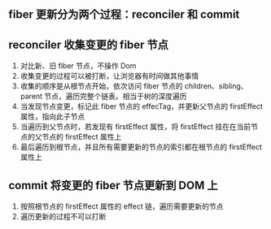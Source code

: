 ## fiber 更新分为两个过程：reconciler 和 commit

## reconciler 收集变更的 fiber 节点
1. 对比新、旧 fiber 节点，不操作 Dom
2. 收集变更的过程可以被打断，让浏览器有时间做其他事情
3. 收集的顺序是从根节点开始，依次访问 fiber 节点的 children、sibling、parent 节点，遍历完整个链表。相当于树的深度遍历
4. 当发现节点变更，标记此 fiber 节点的 effecTag，并更新父节点的 firstEffect 属性，指向此子节点
5. 当遍历到父节点时，若发现有 firstEffect 属性，将 firstEffect 挂在在当前节点的父节点的 firstEffect 属性上
6. 最后遍历到根节点，并且所有需要更新的节点的索引都在根节点的 firstEffect 属性上

## commit 将变更的 fiber 节点更新到 DOM 上
1. 按照根节点的 firstEffect 属性的 effect 链，遍历需要更新的节点
2. 遍历更新的过程不可以打断
